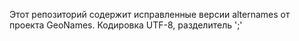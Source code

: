 Этот репозиторий содержит исправленные версии alternames от проекта GeoNames.
Кодировка UTF-8, разделитель ';'


